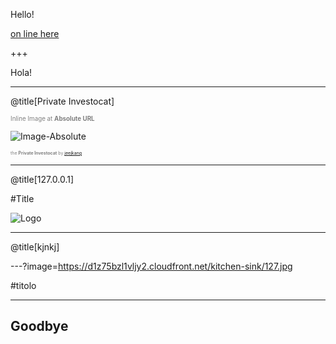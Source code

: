 Hello!

[on line here](https://gitpitch.com/WeMakecc/gitbook-template-copy-test/master?p=chapter-2)

+++

Hola!

---

@title[Private Investocat]

<span style="color:gray; font-size:0.7em">Inline Image at <b>Absolute URL</b></span>

![Image-Absolute](https://d1z75bzl1vljy2.cloudfront.net/kitchen-sink/octocat-privateinvestocat.jpg)


<span style="color:gray; font-size: 0.5em;">the <b>Private Investocat</b> by [jeejkang](https://github.com/jeejkang)</span>

---

@title[127.0.0.1]

#Title

![Logo](http://spark.apache.org/images/spark-logo-trademark.png)

---
@title[kjnkj]

---?image=https://d1z75bzl1vljy2.cloudfront.net/kitchen-sink/127.jpg

#titolo

---
Goodbye
---
